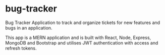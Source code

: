 # bug-tracker

Bug Tracker Application to track and organize tickets for new features and bugs in an application.

This app is a MERN application and is built with React, Node, Express, MongoDB and Bootstrap and utilises JWT authentication with access and refresh tokens.

